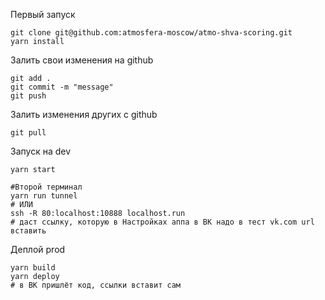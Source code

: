 Первый запуск
```
git clone git@github.com:atmosfera-moscow/atmo-shva-scoring.git
yarn install
```

Залить свои изменения на github
```
git add .
git commit -m "message"
git push
```

Залить изменения других с github
```
git pull
```

Запуск на dev
```
yarn start

#Второй терминал
yarn run tunnel 
# ИЛИ
ssh -R 80:localhost:10888 localhost.run
# даст ссылку, которую в Настройках аппа в ВК надо в тест vk.com url вставить
```

Деплой prod
```
yarn build
yarn deploy
# в ВК пришлёт код, ссылки вставит сам
```
